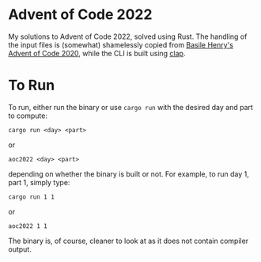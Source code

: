 # Advent of Code 2022
My solutions to Advent of Code 2022, solved using Rust. The handling of the input files is (somewhat) shamelessly copied from [Basile Henry's Advent of Code 2020](https://github.com/basile-henry/aoc2020/), while the CLI is built using [clap](https://github.com/clap-rs/clap).

# To Run
To run, either run the binary or use `cargo run` with the desired day and part to compute:

    cargo run <day> <part>

or

    aoc2022 <day> <part>

depending on whether the binary is built or not. For example, to run day 1, part 1, simply type:

    cargo run 1 1

or

    aoc2022 1 1

The binary is, of course, cleaner to look at as it does not contain compiler output.
